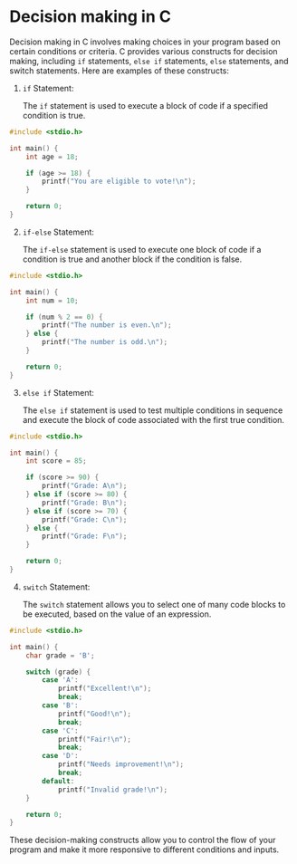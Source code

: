 # Decision making in C


Decision making in C involves making choices in your program based on certain conditions or criteria. C provides various constructs for decision making, including `if` statements, `else if` statements, `else` statements, and switch statements. Here are examples of these constructs:

1. `if` Statement:

   The `if` statement is used to execute a block of code if a specified condition is true.

```c
#include <stdio.h>

int main() {
    int age = 18;

    if (age >= 18) {
        printf("You are eligible to vote!\n");
    }

    return 0;
}
```

2. `if-else` Statement:

   The `if-else` statement is used to execute one block of code if a condition is true and another block if the condition is false.

```c
#include <stdio.h>

int main() {
    int num = 10;

    if (num % 2 == 0) {
        printf("The number is even.\n");
    } else {
        printf("The number is odd.\n");
    }

    return 0;
}
```

3. `else if` Statement:

   The `else if` statement is used to test multiple conditions in sequence and execute the block of code associated with the first true condition.

```c
#include <stdio.h>

int main() {
    int score = 85;

    if (score >= 90) {
        printf("Grade: A\n");
    } else if (score >= 80) {
        printf("Grade: B\n");
    } else if (score >= 70) {
        printf("Grade: C\n");
    } else {
        printf("Grade: F\n");
    }

    return 0;
}
```

4. `switch` Statement:

   The `switch` statement allows you to select one of many code blocks to be executed, based on the value of an expression.

```c
#include <stdio.h>

int main() {
    char grade = 'B';

    switch (grade) {
        case 'A':
            printf("Excellent!\n");
            break;
        case 'B':
            printf("Good!\n");
            break;
        case 'C':
            printf("Fair!\n");
            break;
        case 'D':
            printf("Needs improvement!\n");
            break;
        default:
            printf("Invalid grade!\n");
    }

    return 0;
}
```

These decision-making constructs allow you to control the flow of your program and make it more responsive to different conditions and inputs.